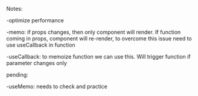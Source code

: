 Notes:

-optimize performance

-memo: if props changes, then only component will render. If function coming in props, component will re-render, to overcome this issue need to use useCallback in function

-useCallback: to memoize function we can use this. Will trigger function if parameter changes only

pending:

-useMemo: needs to check and practice
